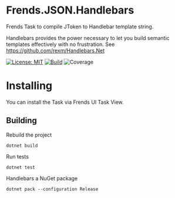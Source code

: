 # Frends.JSON.Handlebars
Frends Task to compile JToken to Handlebar template string.

Handlebars provides the power necessary to let you build semantic templates effectively with no frustration. See https://github.com/rexm/Handlebars.Net

[![License: MIT](https://img.shields.io/badge/License-MIT-green.svg)](https://opensource.org/licenses/MIT) 
[![Build](https://github.com/FrendsPlatform/Frends.JSON/actions/workflows/Handlebars_build_and_test_on_main.yml/badge.svg)](https://github.com/FrendsPlatform/Frends.JSON/actions)
![Coverage](https://app-github-custom-badges.azurewebsites.net/Badge?key=FrendsPlatform/Frends.JSON/Frends.JSON.Handlebars|main)

# Installing

You can install the Task via Frends UI Task View.

## Building


Rebuild the project

`dotnet build`

Run tests
 
`dotnet test`


Handlebars a NuGet package

`dotnet pack --configuration Release`